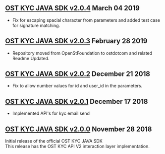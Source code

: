 [OST KYC JAVA SDK v2.0.4](https://github.com/ostdotcom/ost-kyc-sdk-java/tree/v2.0.4) March 04 2019
---

* Fix for escaping spacial character from parameters and added test case for signature matching.

[OST KYC JAVA SDK v2.0.3](https://github.com/ostdotcom/ost-kyc-sdk-java/tree/v2.0.3) February 28 2019
---

* Repository moved from OpenStFoundation to ostdotcom and related Readme Updated.

[OST KYC JAVA SDK v2.0.2](https://github.com/ostdotcom/ost-kyc-sdk-java/tree/v2.0.2) December 21 2018
---

* Fix to allow number values for id and user_id in the parameters.

[OST KYC JAVA SDK v2.0.1](https://github.com/ostdotcom/ost-kyc-sdk-java/tree/v2.0.1) December 17 2018
---

* Implemented API's for kyc email send

[OST KYC JAVA SDK v2.0.0](https://github.com/ostdotcom/ost-kyc-sdk-java/tree/v2.0.0) November 28 2018
---

Initial release of the official OST KYC JAVA SDK<br />
This release has the OST KYC API V2 interaction layer implementation.
